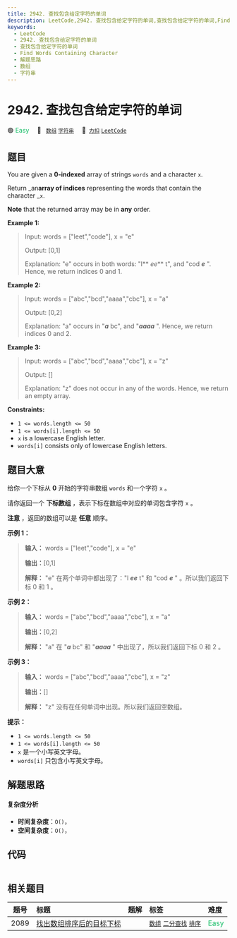 ```yaml
---
title: 2942. 查找包含给定字符的单词
description: LeetCode,2942. 查找包含给定字符的单词,查找包含给定字符的单词,Find Words Containing Character,解题思路,数组,字符串
keywords:
  - LeetCode
  - 2942. 查找包含给定字符的单词
  - 查找包含给定字符的单词
  - Find Words Containing Character
  - 解题思路
  - 数组
  - 字符串
---
```


# 2942. 查找包含给定字符的单词

🟢 <font color=#15bd66>Easy</font>&emsp; 🔖&ensp; [`数组`](/tag/array.md) [`字符串`](/tag/string.md)&emsp; 🔗&ensp;[`力扣`](https://leetcode.cn/problems/find-words-containing-character) [`LeetCode`](https://leetcode.com/problems/find-words-containing-character)

## 题目

You are given a **0-indexed** array of strings `words` and a character `x`.

Return _an**array of indices** representing the words that contain the
character _`x`.

**Note** that the returned array may be in **any** order.



**Example 1:**

> Input: words = ["leet","code"], x = "e"
> 
> Output: [0,1]
> 
> Explanation: "e" occurs in both words: "l** _ee_** t", and "cod _**e**_ ". Hence, we return indices 0 and 1.

**Example 2:**

> Input: words = ["abc","bcd","aaaa","cbc"], x = "a"
> 
> Output: [0,2]
> 
> Explanation: "a" occurs in "**_a_** bc", and "_**aaaa**_ ". Hence, we return indices 0 and 2.

**Example 3:**

> Input: words = ["abc","bcd","aaaa","cbc"], x = "z"
> 
> Output: []
> 
> Explanation: "z" does not occur in any of the words. Hence, we return an empty array.

**Constraints:**

  * `1 <= words.length <= 50`
  * `1 <= words[i].length <= 50`
  * `x` is a lowercase English letter.
  * `words[i]` consists only of lowercase English letters.


## 题目大意

给你一个下标从 **0**  开始的字符串数组 `words` 和一个字符 `x` 。

请你返回一个 **下标数组**  ，表示下标在数组中对应的单词包含字符 `x` 。

**注意**  ，返回的数组可以是 **任意**  顺序。



**示例 1：**

> 
> 
> 
> 
> 
> **输入：** words = ["leet","code"], x = "e"
> 
> **输出：**[0,1]
> 
> **解释：** "e" 在两个单词中都出现了："l _**ee**_ t" 和 "cod _**e**_ " 。所以我们返回下标 0 和 1 。
> 
> 

**示例 2：**

> 
> 
> 
> 
> 
> **输入：** words = ["abc","bcd","aaaa","cbc"], x = "a"
> 
> **输出：**[0,2]
> 
> **解释：** "a" 在 "_**a**_ bc" 和 "_**aaaa**_ " 中出现了，所以我们返回下标 0 和 2 。
> 
> 

**示例 3：**

> 
> 
> 
> 
> 
> **输入：** words = ["abc","bcd","aaaa","cbc"], x = "z"
> 
> **输出：**[]
> 
> **解释：** "z" 没有在任何单词中出现。所以我们返回空数组。
> 
> 



**提示：**

  * `1 <= words.length <= 50`
  * `1 <= words[i].length <= 50`
  * `x` 是一个小写英文字母。
  * `words[i]` 只包含小写英文字母。


## 解题思路

#### 复杂度分析

- **时间复杂度**：`O()`，
- **空间复杂度**：`O()`，

## 代码

```javascript

```

## 相关题目

<!-- prettier-ignore -->
| 题号 | 标题 | 题解 | 标签 | 难度 |
| :------: | :------ | :------: | :------ | :------ |
| 2089 | [找出数组排序后的目标下标](https://leetcode.com/problems/find-target-indices-after-sorting-array) |  |  [`数组`](/tag/array.md) [`二分查找`](/tag/binary-search.md) [`排序`](/tag/sorting.md) | <font color=#15bd66>Easy</font> |